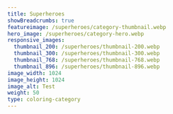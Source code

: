 ```yaml
---
title: Superheroes
showBreadcrumbs: true
featureimage: /superheroes/category-thumbnail.webp
hero_image: /superheroes/category-hero.webp
responsive_images:
  thumbnail_200: /superheroes/thumbnail-200.webp
  thumbnail_300: /superheroes/thumbnail-300.webp
  thumbnail_768: /superheroes/thumbnail-768.webp
  thumbnail_896: /superheroes/thumbnail-896.webp
image_width: 1024
image_height: 1024
image_alt: Test
weight: 50
type: coloring-category
---
```


